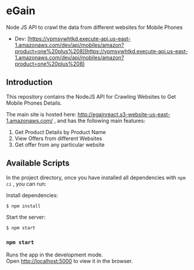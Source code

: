 # eGain
Node JS API to crawl the data from different websites for Mobile Phones

-   Dev: [https://vpmsywhtkd.execute-api.us-east-1.amazonaws.com/dev/api/mobiles/amazon?product=one%20plus%208](https://vpmsywhtkd.execute-api.us-east-1.amazonaws.com/dev/api/mobiles/amazon?product=one%20plus%208)

## Introduction

This repository contains the NodeJS API for Crawling Websites to Get Mobile Phones Details.

The main site is hosted here: http://egainreact.s3-website-us-east-1.amazonaws.com/ , and has the following main features:

1. Get Product Details by Product Name
2. View Offers from different Websites
3. Get offer from any particular website


## Available Scripts

In the project directory, once you have installed all dependencies with `npm ci` , you can run:

  Install dependencies:

```bash
$ npm install
```

  Start the server:

```bash
$ npm start
```

### `npm start`

Runs the app in the development mode.<br>
Open [http://localhost:5000](http://localhost:5000) to view it in the browser.

